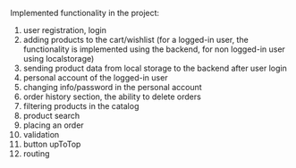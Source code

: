 Implemented functionality in the project:
1) user registration, login
2) adding products to the cart/wishlist (for a logged-in user, the functionality is implemented using the backend, for non logged-in user using localstorage)
3) sending product data from local storage to the backend after user login
4) personal account of the logged-in user
5) changing info/password in the personal account
6) order history section, the ability to delete orders
7) filtering products in the catalog
8) product search
9) placing an order
10) validation
11) button upToTop
12) routing
